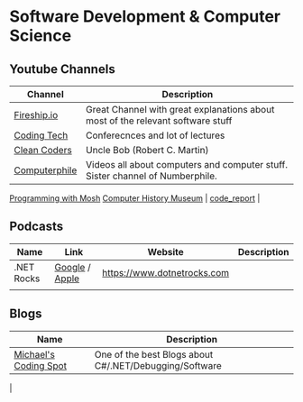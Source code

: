 # Software Development & Computer Science 
## Youtube Channels
Channel | Description
------- | -----------
[Fireship.io](https://www.youtube.com/channel/UCsBjURrPoezykLs9EqgamOA) | Great Channel with great explanations about most of the relevant software stuff
[Coding Tech](https://www.youtube.com/channel/UCtxCXg-UvSnTKPOzLH4wJaQ) | Conferecnces and lot of lectures
[Clean Coders](https://www.youtube.com/channel/UCfaJt1SFvmSfjL2iKX-ZuBA) | Uncle Bob (Robert C. Martin)
[Computerphile](https://www.youtube.com/channel/UC9-y-6csu5WGm29I7JiwpnA) | Videos all about computers and computer stuff. Sister channel of Numberphile.
[Programming with Mosh](https://www.youtube.com/user/programmingwithmosh)
[Computer History Museum](https://www.youtube.com/user/ComputerHistory) | 
[code_report](https://www.youtube.com/channel/UC1kBxkk2bcG78YBX7LMl9pQ)
 | 


## Podcasts

Name | Link | Website | Description
---- | ---- | ------- | ----------- 
.NET Rocks | [Google](https://podcasts.google.com/feed/aHR0cDovL3d3dy5wd29wLmNvbS9mZWVkLmFzcHg_c2hvdz1kb3RuZXRyb2NrcyZmaWxldHlwZT1tYXN0ZXI) / [Apple](https://podcasts.apple.com/il/podcast/net-rocks/id127976205) | https://www.dotnetrocks.com | |
 | | 


## Blogs

Name |  Description
---- |  -----------
 [Michael's Coding Spot](https://michaelscodingspot.com) | One of the best Blogs about C#/.NET/Debugging/Software
  | 